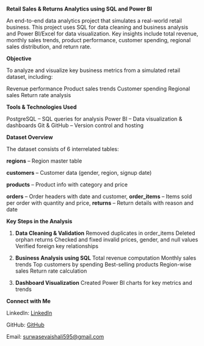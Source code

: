 **Retail Sales & Returns Analytics using SQL and Power BI**

An end-to-end data analytics project that simulates a real-world retail business. This project uses SQL for data cleaning and business analysis and Power BI/Excel for data visualization. Key insights include total revenue, monthly sales trends, product performance, customer spending, regional sales distribution, and return rate.

**Objective**

To analyze and visualize key business metrics from a simulated retail dataset, including:

Revenue performance
Product sales trends
Customer spending
Regional sales
Return rate analysis

**Tools & Technologies Used**

PostgreSQL – SQL queries for analysis
Power BI – Data visualization & dashboards
Git & GitHub – Version control and hosting

**Dataset Overview**

The dataset consists of 6 interrelated tables:

**regions** – Region master table

**customers** – Customer data (gender, region, signup date)

**products** – Product info with category and price

**orders** – Order headers with date and customer,
**order_items** – Items sold per order with quantity and price,
**returns** – Return details with reason and date


 **Key Steps in the Analysis**
 
1. **Data Cleaning & Validation**
    Removed duplicates in order_items
    Deleted orphan returns
    Checked and fixed invalid prices, gender, and null values
    Verified foreign key relationships

2. **Business Analysis using SQL**
    Total revenue computation
    Monthly sales trends
    Top customers by spending
    Best-selling products
    Region-wise sales
    Return rate calculation

3. **Dashboard Visualization**
    Created Power BI charts for key metrics and trends

**Connect with Me**

LinkedIn: [LinkedIn](https://www.linkedin.com/in/vaishali-s-579a672b8/)

GitHub: [GitHub](https://github.com/Vaishuu98)

Email: surwasevaishali595@gmail.com
